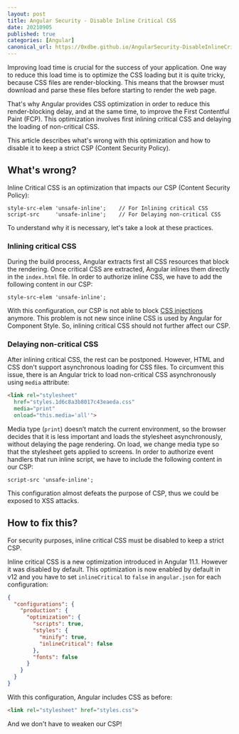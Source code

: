 ```yaml
---
layout: post
title: Angular Security - Disable Inline Critical CSS
date: 20210905
published: true
categories: [Angular]
canonical_url: https://0xdbe.github.io/AngularSecurity-DisableInlineCriticalCSS/
---
```


Improving load time is crucial for the success of your application. One way to reduce this load time is to optimize the CSS loading but it is quite tricky, because CSS files are render-blocking. This means that the browser must download and parse these files before starting to render the web page.

That's why Angular provides CSS optimization in order to reduce this render-blocking delay, and at the same time, to improve the First Contentful Paint (FCP). This optimization involves first inlining critical CSS and delaying the loading of non-critical CSS.

This article describes what's wrong with this optimization and how to disable it to keep a strict CSP (Content Security Policy).

## What's wrong?

Inline Critical CSS is an optimization that impacts our CSP (Content Security Policy):

```
style-src-elem 'unsafe-inline';    // For Inlining critical CSS
script-src     'unsafe-inline';    // For Delaying non-critical CSS
```

To understand why it is necessary, let's take a look at these practices.

### Inlining critical CSS

During the build process, Angular extracts first all CSS resources that block the rendering. Once critical CSS are extracted, Angular inlines them directly in the ``index.html`` file. In order to authorize inline CSS, we have to add the following content in our CSP:

```
style-src-elem 'unsafe-inline';
```

With this configuration, our CSP is not able to block [CSS injections](https://www.netsparker.com/blog/web-security/private-data-stolen-exploiting-css-injection/) anymore. This problem is not new since inline CSS is used by Angular for Component Style. So, inlining critical CSS should not further affect our CSP.

### Delaying non-critical CSS

After inlining critical CSS, the rest can be postponed. However, HTML and CSS don't support asynchronous loading for CSS files. To circumvent this issue, there is an Angular trick to load non-critical CSS asynchronously using ``media`` attribute:

```html
<link rel="stylesheet"
  href="styles.1d6c8a3b8017c43eaeda.css"
  media="print"
  onload="this.media='all'">
```

Media type (``print``) doesn’t match the current environment, so the browser decides that it is less important and loads the stylesheet asynchronously, without delaying the page rendering. On load, we change media type so that the stylesheet gets applied to screens. In order to authorize event handlers that run inline script, we have to include the following content in our CSP:

```
script-src 'unsafe-inline';
```

This configuration almost defeats the purpose of CSP, thus we could be exposed to XSS attacks.


## How to fix this?

For security purposes, inline critical CSS must be disabled to keep a strict CSP.

Inline critical CSS is a new optimization introduced in Angular 11.1. However it was disabled by default. This optimization is now enabled by default in v12 and you have to set ``inlineCritical`` to ``false`` in ``angular.json`` for each configuration:

```json
{
  "configurations": {
    "production": {
      "optimization": {
        "scripts": true,
        "styles": {
          "minify": true,
          "inlineCritical": false
        },
        "fonts": false
      }
    }
  }
}
```

With this configuration, Angular includes CSS as before:

```html
<link rel="stylesheet" href="styles.css">
```

And we don't have to weaken our CSP!

